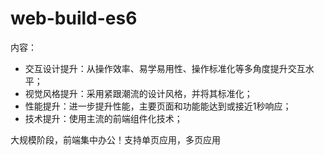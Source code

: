 # web-build-es6

内容：
- 交互设计提升：从操作效率、易学易用性、操作标准化等多角度提升交互水平；
- 视觉风格提升：采用紧跟潮流的设计风格，并将其标准化；
- 性能提升：进一步提升性能，主要页面和功能能达到或接近1秒响应；
- 技术提升：使用主流的前端组件化技术；

大规模阶段，前端集中办公！支持单页应用，多页应用
